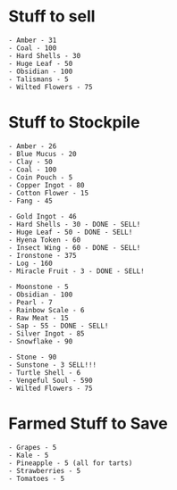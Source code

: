 # Stuff to sell

	- Amber - 31 
	- Coal - 100 
	- Hard Shells - 30 
	- Huge Leaf - 50 
	- Obsidian - 100 
	- Talismans - 5 
	- Wilted Flowers - 75 

# Stuff to Stockpile

	- Amber - 26 
	- Blue Mucus - 20
	- Clay - 50
	- Coal - 100 
	- Coin Pouch - 5
	- Copper Ingot - 80
	- Cotton Flower - 15
	- Fang - 45

	- Gold Ingot - 46
	- Hard Shells - 30 - DONE - SELL!
	- Huge Leaf - 50 - DONE - SELL!
	- Hyena Token - 60
	- Insect Wing - 60 - DONE - SELL!
	- Ironstone - 375
	- Log - 160
	- Miracle Fruit - 3 - DONE - SELL!

	- Moonstone - 5
	- Obsidian - 100
	- Pearl - 7
	- Rainbow Scale - 6
	- Raw Meat - 15
	- Sap - 55 - DONE - SELL!
	- Silver Ingot - 85
	- Snowflake - 90

	- Stone - 90
	- Sunstone - 3 SELL!!!
	- Turtle Shell - 6
	- Vengeful Soul - 590
	- Wilted Flowers - 75 

# Farmed Stuff to Save

	- Grapes - 5
	- Kale - 5
	- Pineapple - 5 (all for tarts)
	- Strawberries - 5
	- Tomatoes - 5

